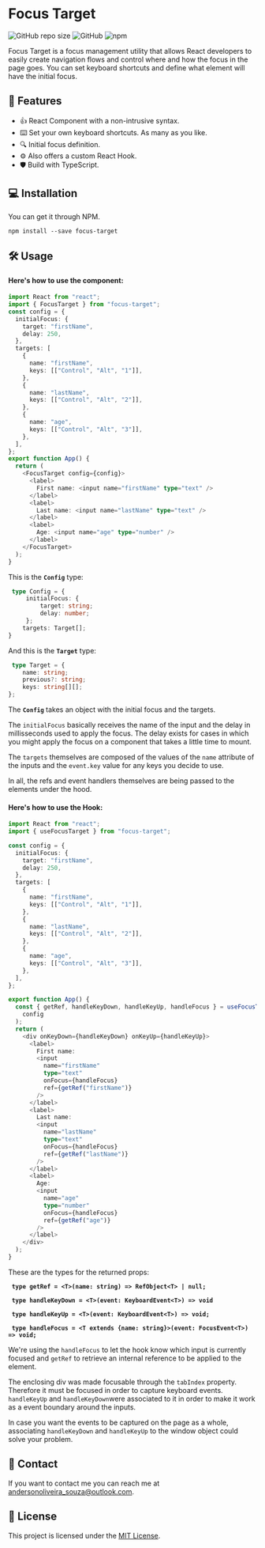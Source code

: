 # Focus Target

![GitHub repo size](https://img.shields.io/github/repo-size/andersouza/focus-target?style=for-the-badge) ![GitHub](https://img.shields.io/github/license/andersouza/focus-target?style=for-the-badge) ![npm](https://img.shields.io/npm/v/focus-target?style=for-the-badge)

Focus Target is a focus management utility that allows React developers to easily create navigation flows and control where and how the focus in the page goes.
You can set keyboard shortcuts and define what element will have the initial focus.

## :star2: Features

- :+1: React Component with a non-intrusive syntax.
- :keyboard: Set your own keyboard shortcuts. As many as you like.
- :mag: Initial focus definition.
- :gear: Also offers a custom React Hook.
- :shield: Build with TypeScript.

## :computer: Installation

You can get it through NPM.

```
npm install --save focus-target
```

## :hammer_and_wrench: Usage

#### Here's how to use the component:

```typescript
import React from "react";
import { FocusTarget } from "focus-target";
const config = {
  initialFocus: {
    target: "firstName",
    delay: 250,
  },
  targets: [
    {
      name: "firstName",
      keys: [["Control", "Alt", "1"]],
    },
    {
      name: "lastName",
      keys: [["Control", "Alt", "2"]],
    },
    {
      name: "age",
      keys: [["Control", "Alt", "3"]],
    },
  ],
};
export function App() {
  return (
    <FocusTarget config={config}>
      <label>
        First name: <input name="firstName" type="text" />
      </label>
      <label>
        Last name: <input name="lastName" type="text" />
      </label>
      <label>
        Age: <input name="age" type="number" />
      </label>
    </FocusTarget>
  );
}
```

This is the **`Config`** type:

```typescript
 type Config = {
     initialFocus: {
         target: string;
         delay: number;
     };
	targets: Target[];
}
```

And this is the **`Target`** type:

``` typescript
 type Target = {
 	name: string;
  	previous?: string;
 	keys: string[][];
};
```

The **`Config`** takes an object with the initial focus and the targets. 

The `initialFocus` basically receives the name of the input and the delay in millisseconds used to apply the focus. The delay exists for cases in which you might apply the focus on a component that takes a little time to mount.

The `targets` themselves are composed of the values of the `name` attribute of the inputs and the ```event.key``` value for any keys you decide to use. 

In all, the refs and event handlers themselves are being passed to the elements under the hood.

#### Here's how to use the Hook:

``` typescript
import React from "react";
import { useFocusTarget } from "focus-target";

const config = {
  initialFocus: {
    target: "firstName",
    delay: 250,
  },
  targets: [
    {
      name: "firstName",
      keys: [["Control", "Alt", "1"]],
    },
    {
      name: "lastName",
      keys: [["Control", "Alt", "2"]],
    },
    {
      name: "age",
      keys: [["Control", "Alt", "3"]],
    },
  ],
};

export function App() {
  const { getRef, handleKeyDown, handleKeyUp, handleFocus } = useFocusTarget(
    config
  );
  return (
    <div onKeyDown={handleKeyDown} onKeyUp={handleKeyUp}>
      <label>
        First name:
        <input
          name="firstName"
          type="text"
          onFocus={handleFocus}
          ref={getRef("firstName")}
        />
      </label>
      <label>
        Last name:
        <input
          name="lastName"
          type="text"
          onFocus={handleFocus}
          ref={getRef("lastName")}
        />
      </label>
      <label>
        Age:
        <input
          name="age"
          type="number"
          onFocus={handleFocus}
          ref={getRef("age")}
        />
      </label>
    </div>
  );
}
```

These are the types for the returned props:

**``` type getRef = <T>(name: string) => RefObject<T> | null;```**

**`` type handleKeyDown = <T>(event: KeyboardEvent<T>) => void``**

**`` type handleKeyUp = <T>(event: KeyboardEvent<T>) => void;``**

**`` type handleFocus = <T extends {name: string}>(event: FocusEvent<T>) => void;``**

We're using the `handleFocus` to let the hook know which input is currently focused and `getRef` to retrieve an internal reference to be applied to the element.

The enclosing div was made focusable through the `tabIndex` property. Therefore it must be focused in order to capture keyboard events. `handleKeyUp` and `handleKeyDown`were associated to it in order to make it work as a event boundary around the inputs. 

In case you want the events to be captured on the page as a whole, associating `handleKeyDown` and `handleKeyUp` to the window object could solve your problem.

## :email: Contact

If you want to contact me you can reach me at <andersonoliveira_souza@outlook.com>.

## :page_facing_up: License

This project is licensed under the [MIT License](./LICENSE).
